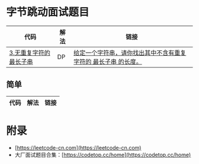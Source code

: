 # 字节跳动面试题目

| 代码 | 解法 | 链接 |
| ---- | ---- | ---- |
| [3.无重复字符的最长子串](../LeetCode/Java/dp/LengthOfLongestSubstring.java) | DP | [给定一个字符串，请你找出其中不含有重复字符的 最长子串 的长度。](https://leetcode-cn.com/problems/longest-substring-without-repeating-characters/)  |

## 简单

| 代码 | 解法 | 链接 |
| ---- | ---- | ---- |

# 附录

 - [https://leetcode-cn.com](https://leetcode-cn.com)
 - 大厂面试题目合集：[https://codetop.cc/home](https://codetop.cc/home)